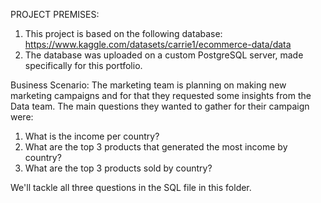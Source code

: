 PROJECT PREMISES:
1. This project is based on the following database: https://www.kaggle.com/datasets/carrie1/ecommerce-data/data
2. The database was uploaded on a custom PostgreSQL server, made specifically for this portfolio.

Business Scenario:
The marketing team is planning on making new marketing campaigns and for that they requested some insights from the Data team.
The main questions they wanted to gather for their campaign were:
1. What is the income per country?
2. What are the top 3 products that generated the most income by country?
3. What are the top 3 products sold by country? 

We'll tackle all three questions in the SQL file in this folder.
